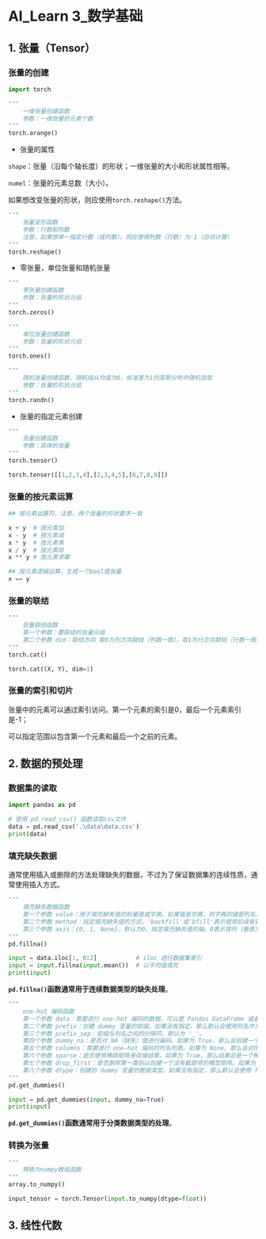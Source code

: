 # AI_Learn 3_数学基础

## 1. 张量（Tensor）

### 张量的创建

```python
import torch

"""
	一维张量创建函数
	参数：一维张量的元素个数
"""
torch.arange()
```

- 张量的属性

`shape`：张量（沿每个轴长度）的形状；一维张量的大小和形状属性相等。

`numel`：张量的元素总数（大小）。

如果想改变张量的形状，则应使用`torch.reshape()`方法。

```python
"""
	张量变形函数
	参数：行数和列数
	注意，如果想单一指定行数（或列数），则应使得列数（行数）为-1（自动计算）
"""
torch.reshape()
```

- 零张量，单位张量和随机张量

```python
"""
	零张量创建函数
	参数：张量的形状元组
"""
torch.zeros()

"""
	单位张量创建函数
	参数：张量的形状元组
"""
torch.ones()

"""
	随机张量创建函数，随机指从均值为0，标准差为1的高斯分布中随机选取
	参数：张量的形状元组
"""
torch.randn()
```

- 张量的指定元素创建

```python
"""
	张量创建函数
	参数：具体的张量
"""
torch.tensor()

torch.tenser([[1,2,3,4],[2,3,4,5],[6,7,8,9]])
```

### 张量的按元素运算

```python
## 按元素运算符，注意，两个张量的形状要求一致

x + y  # 按元素加
x - y  # 按元素减
x * y  # 按元素乘
x / y  # 按元素除
x ** y # 按元素求幂

## 按元素逻辑运算，生成一个bool值张量
x == y 
```

### 张量的联结

```python
"""
	张量联结函数
	第一个参数：要联结的张量元组
	第二个参数 dim：联结方向 取0为列方向联结（列数一致），取1为行方向联结（行数一致）
"""
torch.cat()

torch.cat((X, Y), dim=1)
```

### 张量的索引和切片

张量中的元素可以通过索引访问。第一个元素的索引是0，最后一个元素索引是-1； 

可以指定范围以包含第一个元素和最后一个之前的元素。

## 2. 数据的预处理

### 数据集的读取

```python
import pandas as pd

# 使用 pd.read_csv() 函数读取csv文件
data = pd.read_csv('.\data\data.csv')
print(data)
```

### 填充缺失数据

通常使用插入或删除的方法处理缺失的数据，不过为了保证数据集的连续性质，通常使用插入方式。

```python
"""
	填充缺失数据函数
	第一个参数 value：用于填充缺失值的标量值或字典。如果值是字典，则字典的键是列名，值是用于填充该列缺失值的标量值。
	第二个参数 method：指定填充缺失值的方式。'backfill'或'bfill'表示使用后续有效值进行填充（前向填充），'pad'或'ffill'表示使用前一个有效值进行填充（后向填充）。
	第三个参数 axis：{0, 1, None}，默认为0。指定填充缺失值的轴。0表示按列（垂直方向）填充，1表示按行（水平方向）填充，None表示同时按列和行填充。
"""
pd.fillna()
```

```python
input = data.iloc[:, 0:2]			# iloc 进行数据集索引
input = input.fillna(input.mean())	# 以平均值填充
print(input)
```

**`pd.fillna()`函数通常用于连续数据类型的缺失处理**。

```python
"""
	one-hot 编码函数
	第一个参数 data：需要进行 one-hot 编码的数据。可以是 Pandas DataFrame 或者一个 Series。
	第二个参数 prefix：创建 dummy 变量的前缀。如果没有指定，那么默认会使用列名作为前缀。
	第三个参数 prefix_sep：前缀与列名之间的分隔符。默认为 '_'。
	第四个参数 dummy_na：是否对 NA（缺失）值进行编码。如果为 True，那么会创建一个指示是否存在 NA 值的 dummy 变量。默认为 False。
	第五个参数 columns：需要进行 one-hot 编码的列名列表。如果为 None，那么会对所有分类变量进行编码。
	第六个参数 sparse：是否使用稀疏矩阵来存储结果。如果为 True，那么结果会是一个稀疏矩阵（Scipy.Sparse CSR matrix）。默认为 False。
	第七个参数 drop_first：是否删除第一类别以创建一个没有截距项的模型矩阵。如果为 True，那么结果中不包含第一类别的 dummy 变量。默认为 False。
	第八个参数 dtype：创建的 dummy 变量的数据类型。如果没有指定，那么默认会使用 float64 类型。
"""
pd.get_dummies()
```

```python
input = pd.get_dummies(input, dummy_na=True)
print(input)
```

**`pd.get_dummies()`函数通常用于分类数据类型的处理**。

### 转换为张量

```python
"""
	转换为numpy数组函数
"""
array.to_numpy()
```

```python
input_tensor = torch.Tensor(input.to_numpy(dtype=float))
```

## 3. 线性代数

